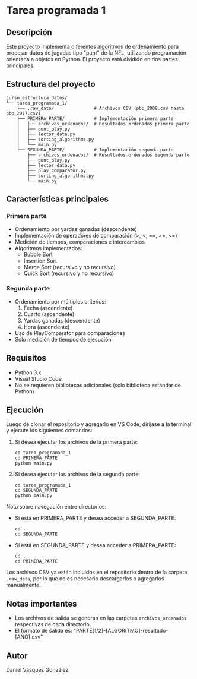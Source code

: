 # Tarea programada 1

## Descripción
Este proyecto implementa diferentes algoritmos de ordenamiento para procesar datos de jugadas tipo "punt" de la NFL, utilizando programación orientada a objetos en Python. El proyecto está dividido en dos partes principales.

## Estructura del proyecto
```
curso_estructura_datos/
└── tarea_programada_1/
    ├── .raw_data/               # Archivos CSV (pbp_2009.csv hasta pbp_2017.csv)
    ├── PRIMERA_PARTE/           # Implementación primera parte
    │   ├── archivos_ordenados/  # Resultados ordenados primera parte
    │   ├── punt_play.py
    │   ├── lector_data.py
    │   ├── sorting_algorithms.py
    │   └── main.py
    └── SEGUNDA_PARTE/           # Implementación segunda parte
        ├── archivos_ordenados/  # Resultados ordenados segunda parte
        ├── punt_play.py
        ├── lector_data.py
        ├── play_comparator.py
        ├── sorting_algorithms.py
        └── main.py
```

## Características principales

### Primera parte
- Ordenamiento por yardas ganadas (descendente)
- Implementación de operadores de comparación (>, <, ==, >=, <=)
- Medición de tiempos, comparaciones e intercambios
- Algoritmos implementados:
  * Bubble Sort
  * Insertion Sort
  * Merge Sort (recursivo y no recursivo)
  * Quick Sort (recursivo y no recursivo)

### Segunda parte
- Ordenamiento por múltiples criterios:
  1. Fecha (ascendente)
  2. Cuarto (ascendente)
  3. Yardas ganadas (descendente)
  4. Hora (ascendente)
- Uso de PlayComparator para comparaciones
- Solo medición de tiempos de ejecución

## Requisitos
- Python 3.x
- Visual Studio Code
- No se requieren bibliotecas adicionales (solo biblioteca estándar de Python)

## Ejecución
Luego de clonar el repositorio y agregarlo en VS Code, dirijase a la terminal y ejecute los siguientes comandos:
1. Si desea ejecutar los archivos de la primera parte:
   ```
   cd tarea_programada_1
   cd PRIMERA_PARTE
   python main.py
   ```
2. Si desea ejecutar los archivos de la segunda parte:
   ```
   cd tarea_programada_1
   cd SEGUNDA_PARTE
   python main.py
   ```
Nota sobre navegación entre directorios:
- Si está en PRIMERA_PARTE y desea acceder a SEGUNDA_PARTE:
  ```
  cd ..
  cd SEGUNDA_PARTE
  ```
- Si está en SEGUNDA_PARTE y desea acceder a PRIMERA_PARTE:
  ```
  cd ..
  cd PRIMERA_PARTE
  ```

Los archivos CSV ya están incluidos en el repositorio dentro de la carpeta `.raw_data`, por lo que no es necesario descargarlos o agregarlos manualmente.

## Notas importantes
- Los archivos de salida se generan en las carpetas `archivos_ordenados` respectivas de cada directorio.
- El formato de salida es: "PARTE[1/2]-[ALGORITMO]-resultado-[AÑO].csv"

## Autor
Daniel Vásquez González